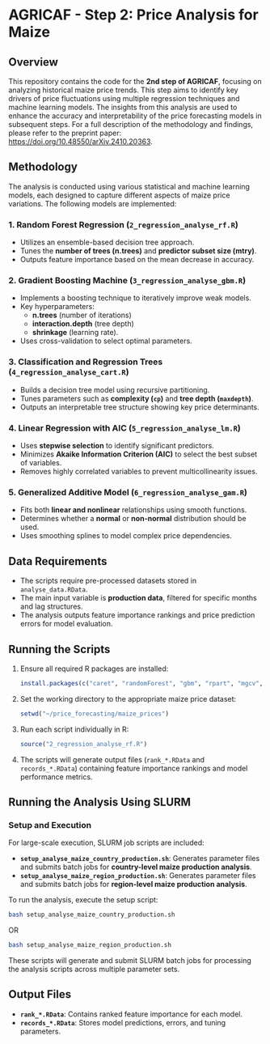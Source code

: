 # AGRICAF - Step 2: Price Analysis for Maize

## Overview
This repository contains the code for the **2nd step of AGRICAF**, focusing on analyzing historical maize price trends. This step aims to identify key drivers of price fluctuations using multiple regression techniques and machine learning models. The insights from this analysis are used to enhance the accuracy and interpretability of the price forecasting models in subsequent steps.
For a full description of the methodology and findings, please refer to the preprint paper: https://doi.org/10.48550/arXiv.2410.20363.

## Methodology
The analysis is conducted using various statistical and machine learning models, each designed to capture different aspects of maize price variations. The following models are implemented:

### 1. **Random Forest Regression (`2_regression_analyse_rf.R`)**
   - Utilizes an ensemble-based decision tree approach.
   - Tunes the **number of trees (n.trees)** and **predictor subset size (mtry)**.
   - Outputs feature importance based on the mean decrease in accuracy.

### 2. **Gradient Boosting Machine (`3_regression_analyse_gbm.R`)**
   - Implements a boosting technique to iteratively improve weak models.
   - Key hyperparameters:
     - **n.trees** (number of iterations)
     - **interaction.depth** (tree depth)
     - **shrinkage** (learning rate).
   - Uses cross-validation to select optimal parameters.

### 3. **Classification and Regression Trees (`4_regression_analyse_cart.R`)**
   - Builds a decision tree model using recursive partitioning.
   - Tunes parameters such as **complexity (`cp`)** and **tree depth (`maxdepth`)**.
   - Outputs an interpretable tree structure showing key price determinants.

### 4. **Linear Regression with AIC (`5_regression_analyse_lm.R`)**
   - Uses **stepwise selection** to identify significant predictors.
   - Minimizes **Akaike Information Criterion (AIC)** to select the best subset of variables.
   - Removes highly correlated variables to prevent multicollinearity issues.

### 5. **Generalized Additive Model (`6_regression_analyse_gam.R`)**
   - Fits both **linear and nonlinear** relationships using smooth functions.
   - Determines whether a **normal** or **non-normal** distribution should be used.
   - Uses smoothing splines to model complex price dependencies.

## Data Requirements
- The scripts require pre-processed datasets stored in `analyse_data.RData`.
- The main input variable is **production data**, filtered for specific months and lag structures.
- The analysis outputs feature importance rankings and price prediction errors for model evaluation.

## Running the Scripts
1. Ensure all required R packages are installed:
   ```r
   install.packages(c("caret", "randomForest", "gbm", "rpart", "mgcv", "tidyverse", "broom"))
   ```
2. Set the working directory to the appropriate maize price dataset:
   ```r
   setwd("~/price_forecasting/maize_prices")
   ```
3. Run each script individually in R:
   ```r
   source("2_regression_analyse_rf.R")
   ```
4. The scripts will generate output files (`rank_*.RData` and `records_*.RData`) containing feature importance rankings and model performance metrics.

## Running the Analysis Using SLURM
### Setup and Execution
For large-scale execution, SLURM job scripts are included:
- **`setup_analyse_maize_country_production.sh`**: Generates parameter files and submits batch jobs for **country-level maize production analysis**.
- **`setup_analyse_maize_region_production.sh`**: Generates parameter files and submits batch jobs for **region-level maize production analysis**.

To run the analysis, execute the setup script:
```bash
bash setup_analyse_maize_country_production.sh
```
OR
```bash
bash setup_analyse_maize_region_production.sh
```
These scripts will generate and submit SLURM batch jobs for processing the analysis scripts across multiple parameter sets.

## Output Files
- **`rank_*.RData`**: Contains ranked feature importance for each model.
- **`records_*.RData`**: Stores model predictions, errors, and tuning parameters.
